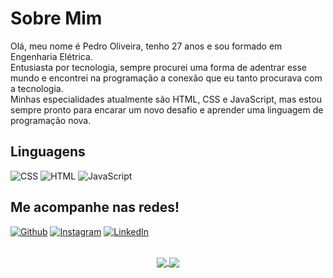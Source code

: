 # Sobre Mim

Olá, meu nome é Pedro Oliveira, tenho 27 anos e sou formado em Engenharia Elétrica.<br>
Entusiasta por tecnologia, sempre procurei uma forma de adentrar esse mundo e encontrei na programação a conexão que eu tanto procurava com a tecnologia.<br>
Minhas especialidades atualmente são HTML, CSS e JavaScript, mas estou sempre pronto para encarar um novo desafio e aprender uma linguagem de programação nova.
<br>

## Linguagens
![CSS](https://img.shields.io/badge/CSS3-1572B6?style=for-the-badge&logo=css3&logoColor=white)
![HTML](https://img.shields.io/badge/HTML5-E34F26?style=for-the-badge&logo=html5&logoColor=white)
![JavaScript](https://img.shields.io/badge/JavaScript-323330?style=for-the-badge&logo=javascript&logoColor=F7DF1E)
<br>

## Me acompanhe nas redes!
[![Github](https://img.shields.io/badge/GitHub-100000?style=for-the-badge&logo=github&logoColor=white)](https://github.com/pedrofillipes)
[![Instagram](https://img.shields.io/badge/Instagram-E4405F?style=for-the-badge&logo=instagram&logoColor=white)](https://www.instagram.com/pedrofillipes/)
[![LinkedIn](https://img.shields.io/badge/LinkedIn-0077B5?style=for-the-badge&logo=linkedin&logoColor=white)](https://www.linkedin.com/in/pedrofillipes/)
<br>
<br>

<div align="center">
  <a href="#">
    <img align="center" src="https://github-readme-stats.vercel.app/api?username=pedrofillipes&count_private=true&show_icons=true&theme=github_dark" />
  </a>
  <a href="#">
    <img align="center" src="https://github-readme-stats.vercel.app/api/top-langs/?username=pedrofillipes&layout=compact&theme=github_dark" />
  </a>
</div>
